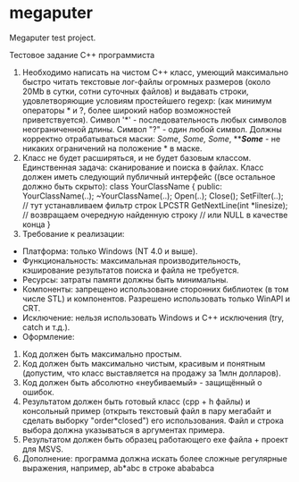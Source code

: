 ﻿# megaputer
Megaputer test project.

Тестовое задание С++ программиста
1. Необходимо написать на чистом С++ класс, умеющий максимально быстро читать
текстовые лог-файлы огромных размеров (около 20Mb в сутки, сотни суточных файлов) и
выдавать строки, удовлетворяющие условиям простейшего regexp: (как минимум
операторы * и ?, более широкий набор возможностей приветствуется).
Символ '*' - последовательность любых символов неограниченной длины. Символ "?" - один любой
символ.
Должны корректно отрабатываться маски: *Some*, *Some, Some*, *****Some*** -
не никаких ограничений на положение * в маске.
2. Класс не будет расширяться, и не будет базовым классом. Единственная задача:
сканирование и поиска в файлах. Класс должен иметь следующий публичный интерфейс
((все остальное должно быть скрыто):
class YourClassName
{
    public:
    YourClassName(..);
    ~YourClassName(..);
    Open(..);
    Close();
    SetFilter(..); // тут устанавливаем фильтр строк
    LPCSTR GetNextLine(int *linesize); // возвращаем очередную найденную строку 
    //  или NULL в качестве конца
}
3. Требование к реализации:
- Платформа: только Windows (NT 4.0 и выше).
- Функциональность: максимальная производительность, кэширование
результатов поиска и файла не требуется.
- Ресурсы: затраты памяти должны быть минимальны.
- Компоненты: запрещено использование сторонних библиотек (в том числе
STL) и компонентов. Разрешено использовать только WinAPI и CRT.
- Исключение: нельзя использовать Windows и С++ исключения (try, catch и
т.д.).
- Оформление:
1. Код должен быть максимально простым.
2. Код должен быть максимально чистым, красивым и понятным (допустим, что
класс выставляется на продажу за 1млн долларов).
3. Код должен быть абсолютно «неубиваемый» - защищённый о ошибок.
4. Результатом должен быть готовый класс (cpp + h файлы) и консольный пример
(открыть текстовый файл в пару мегабайт и сделать выборку "order*closed") его
использования. Файл и строка выбора должна указываться в аргументах примера.
5. Результатом должен быть образец работающего exе файла + проект для MSVS.
6. Дополнение: программа должна искать более сложные регулярные выражения,
например,
ab*abc
в строке
abababca
